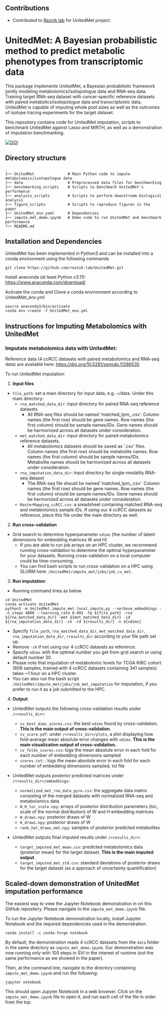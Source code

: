 ## Contributions
- Contributed to [Reznik lab](https://github.com/reznik-lab/UnitedMet) for UnitedMet project.

# UnitedMet: A Bayesian probabilistic method to predict metabolic phenotypes from transcriptomic data
This package implements UnitedMet, a Bayesian probabilistic framework jointly modeling metabolomics/isotopologue data and RNA-seq data. Training target RNA-seq dataset with cancer-specific reference datasets with paired metabolics/isotopologue data and transcriptomic data, UnitedMet is capable of imputing whole pool sizes as well as the outcomes of isotope tracing experiments for the target dataset. 

This repository contains code for UnitedMet imputation, scripts to benchmark UnitedMet against Lasso and MIRTH, as well as a demonstration of imputation benchmarking.

[![DOI](https://zenodo.org/badge/DOI/10.5281/zenodo.11286535.svg)](https://doi.org/10.5281/zenodo.11286535)


## Directory structure
```
.
├── UnitedMet               # Main Python code to impute metabolomics/isotopologue data
├── data                    # Preprocessed data files for benchmarking
├── benchmarking_scripts    # Scripts to benchmark UnitedMet's performance
├── analysis_scripts        # Scripts to perform downstream biological analysis
├── figure_scripts          # Scripts to reproduce figures in the paper
├── UnitedMet_env.yaml      # Dependencies
├── impute_met_demo.ipynb   # Demo code to run UnitedMet and benchmark performance
└── README.md
```
## Installation and Dependencies

UnitedMet has been implemented in Python3 and can be installed into a conda environment using the following commands
```
git clone https://github.com/reznik-lab/UnitedMet.git
```
Install anaconda (at least Python v3.11): https://www.anaconda.com/download/

Activate the conda and Clone a conda environment according to UnitedMet_env.yml
```
source anaconda3/bin/activate
conda env create -f UnitedMet_env.yml
```
## Instructions for Imputing Metabolomics with UnitedMet

### Imputate metabolomics data with UnitedMet: 

Reference data (4 ccRCC datasets with paired metabolomics and RNA-seq data) are available here: https://doi.org/10.5281/zenodo.11286535

To run UnitedMet imputation:
1) **Input files**
 - `file_path`: set a main directory for input data, e.g. ~/data. Under this main directory:
    - `rna_matched_data_dir`: input directory for paired RNA-seq reference datasets
      - All RNA-seq files should be named 'matched_tpm_<dataset name>.csv'. Column names (the first row) should be gene names. Row names (the first column) should be sample names/IDs. Gene names should be harmonized across all datasets under consideration.
    - `met_matched_data_dir`: input directory for paired metabolomics reference datasets.
      - All metabolomics datasets should be saved as '.csv' files. Column names (the first row) should be metabolite names. Row names (the first column) should be sample names/IDs. Metabolite names should be harmonized across all datasets under consideration.
    - `rna_imputation_data_dir`: input directory for single-modality RNA-seq dataset
      - The RNA-seq file should be named 'matched_tpm_<dataset name>.csv'. Column names (the first row) should be gene names. Row names (the first column) should be sample names/IDs. Gene names should be harmonized across all datasets under consideration.
   - `MasterMapping_ccRCC.csv`: a sreadsheet containing matched RNA-seq and metabolomics sample IDs. If using our 4 ccRCC datasets as reference, place this file under the main directory as well.
2) **Run cross-validation**
 - Grid search to determine hyperparameter `ndims` (the number of latent dimensions for embedding matrices W and H)
   - If you are able to run job arrays on an HPC cluster, we recommend running cross-validation to determine the optimal hyperparameter for your datasets. Running cross-validation on a local computer could be time-consuming.
   - You can find bash scripts to run cross-validation on a HPC using SLURM here: `/UnitedMet/impute_met/jobs/job_cv_met`.
3) **Run imputation**:
- Running command lines as below
```
cd UnitedMet
conda activate UnitedMet
python3 -m UnitedMet.impute_met.local.impute.py --verbose_embeddings --n_steps 4000 --learning_rate 0.001 -fp ${file_path} -rna ${rna_matched_data_dir} -met ${met_matched_data_dir} -id ${rna_imputation_data_dir} -ck -rd ${results_dir} -n ${ndims}
```
  - Specify `file_path`, `rna_matched_data_dir`, `met_matched_data_dir`, `rna_imputation_data_dir`, `rresults_dir` according to your file path set up.
  - Remove `-ck` if not using our 4 ccRCC datasets as reference. 
  - Specify `ndims` with the optimal number you get from grid search or using default number 30.
  - Please note that imputation of metabolomic levels for TCGA KIRC cohort (606 samples, trained with 4 ccRCC datasets containing 341 samples) takes ~1 hour on a HPC cluster.
- You can also run the bash script `/UnitedMet/impute_met/jobs/job_met_imputation` for imputation, if you prefer to run it as a job submitted to the HPC. 
 4) **Output**:
 - UnitedMet outputs the following cross-validation results under `/<results_dir>`:
   - `cv_best_dims_scores.csv`: the best `ndims` found by cross-validation. **This is the main output of cross-validation.**
   - `cv_score.pdf`: under `/<results_dir>/plots`, a plot displaying how fold-average mean absolute error changes with `ndims`. **This is the main visualization output of cross-validation.**
   - `cv_folds_scores.csv`: logs the mean absolute error in each fold for each number of embedding dimensions sampled
   - `scores.txt`: : logs the mean absolute error in each fold for each number of embedding dimensions sampled, txt file
   
- UnitedMet outputs posterior predicted matrices under `/<results_dir>/embeddings`:
  - `normalized_met_rna_data_pyro.csv`: the aggregate data matrix consisting of the merged datasets with normalized RNA-seq and metabolomics data
  - `W_H_loc_scale.npy`: arrays of posterior distribution parameters (loc, scale of the normal distribution) of W and H embedding matrices
  - `W_draws.npy`: posterior draws of W
  - `H_draws.npy`: posterior draws of W
  - `rank_hat_draws_met.npy`: samples of posterior predicted metabolites
    
- UnitedMet outputs final imputed results under `/<results_dir>`:
  - `target_imputed_met_mean.csv`: predicted metabolomics data (posterior mean) for the target dataset. **This is the main imputed output.**
  - `target_imputed_met_std.csv`: standard deviations of posterior draws for the target dataset (as a approach of uncertainty quantification)

## Scaled-down demonstration of UnitedMet imputation performance
The easiest way to view the Jupyter Notebook demonstration in on this GitHub repository. Please navigate to the `impute_met_demo.ipynb` file.

To run the Jupyter Notebook demonstration locally, install Jupyter Notebook and the required dependencies used in the demonstration.
```
conda install -c conda-forge notebook
```


By default, the demonstration reads 4 ccRCC datasets from the `data` folder in the same directory as `impute_met_demo.ipynb`. Our demonstration was now running only with 100 steps in SVI in the interest of runtime (not the same performance as we showed in the paper).

Then, at the command line, navigate to the directory containing `impute_met_demo.ipynb` and run the following:
```
jupyter notebook
```
This should open Jupyter Notebook in a web browser. Click on the `impute_met_demo.ipynb` file to open it, and run each cell of the file in order from the top.

